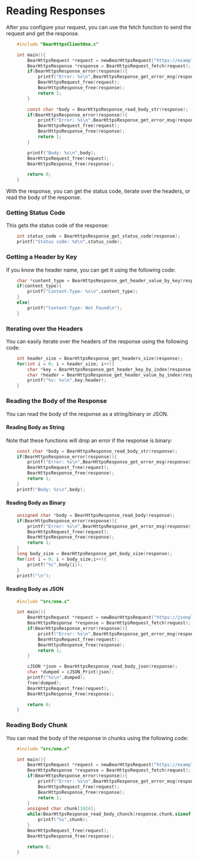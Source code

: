 # Reading Responses

After you configure your request, you can use the fetch function to send the request and get the response.
```c
    #include "BearHttpsClientOne.c"

    int main(){
        BearHttpsRequest *request = newBearHttpsRequest("https://example.com");
        BearHttpsResponse *response = BearHttpsRequest_fetch(request);
        if(BearHttpsResponse_error(response)){
            printf("Error: %s\n",BearHttpsResponse_get_error_msg(response));
            BearHttpsRequest_free(request);
            BearHttpsResponse_free(response);
            return 1;
        }

        const char *body = BearHttpsResponse_read_body_str(response);
        if(BearHttpsResponse_error(response)){
            printf("Error: %s\n",BearHttpsResponse_get_error_msg(response));
            BearHttpsRequest_free(request);
            BearHttpsResponse_free(response);
            return 1;
        }

        printf("Body: %s\n",body);
        BearHttpsRequest_free(request);
        BearHttpsResponse_free(response);

        return 0;
    }
```

With the response, you can get the status code, iterate over the headers, or read the body of the response.

### Getting Status Code 

This gets the status code of the response:
```c
    int status_code = BearHttpsResponse_get_status_code(response);
    printf("Status code: %d\n",status_code);
```

### Getting a Header by Key

If you know the header name, you can get it using the following code:
```c
    char *content_type = BearHttpsResponse_get_header_value_by_key(response,"Content-Type");
    if(content_type){
        printf("Content-Type: %s\n",content_type);
    }
    else{
        printf("Content-Type: Not Found\n");
    }
```

### Iterating over the Headers

You can easily iterate over the headers of the response using the following code:
```c
    int header_size = BearHttpsResponse_get_headers_size(response);
    for(int i = 0; i < header_size; i++){
        char *key = BearHttpsResponse_get_header_key_by_index(response,i);
        char *header = BearHttpsResponse_get_header_value_by_index(response,i);
        printf("%s: %s\n",key,header);
    }    
```

### Reading the Body of the Response

You can read the body of the response as a string/binary or JSON.

#### Reading Body as String

Note that these functions will drop an error if the response is binary:
```c 
    const char *body = BearHttpsResponse_read_body_str(response);
    if(BearHttpsResponse_error(response)){
        printf("Error: %s\n",BearHttpsResponse_get_error_msg(response));
        BearHttpsRequest_free(request);
        BearHttpsResponse_free(response); 
        return 1;
    }
    printf("Body: %s\n",body);
```

#### Reading Body as Binary

```c 
    unsigned char *body = BearHttpsResponse_read_body(response);
    if(BearHttpsResponse_error(response)){
        printf("Error: %s\n",BearHttpsResponse_get_error_msg(response));
        BearHttpsRequest_free(request);
        BearHttpsResponse_free(response); 
        return 1;
    }
    long body_size = BearHttpsResponse_get_body_size(response);
    for(int i = 0; i < body_size;i++){
        printf("%c",body[i]);
    }
    printf("\n");
```

#### Reading Body as JSON

```c
    #include "src/one.c"

    int main(){
        BearHttpsRequest *request = newBearHttpsRequest("https://jsonplaceholder.typicode.com/todos/1");
        BearHttpsResponse *response = BearHttpsRequest_fetch(request);
        if(BearHttpsResponse_error(response)){
            printf("Error: %s\n",BearHttpsResponse_get_error_msg(response));
            BearHttpsRequest_free(request);
            BearHttpsResponse_free(response);
            return 1;
        }

        cJSON *json = BearHttpsResponse_read_body_json(response);
        char *dumped = cJSON_Print(json);
        printf("%s\n",dumped);
        free(dumped);
        BearHttpsRequest_free(request);
        BearHttpsResponse_free(response);

        return 0;
    }
```

### Reading Body Chunk

You can read the body of the response in chunks using the following code:
```c
    #include "src/one.c"

    int main(){
        BearHttpsRequest *request = newBearHttpsRequest("https://example.com/");
        BearHttpsResponse *response = BearHttpsRequest_fetch(request);
        if(BearHttpsResponse_error(response)){
            printf("Error: %s\n",BearHttpsResponse_get_error_msg(response));
            BearHttpsRequest_free(request);
            BearHttpsResponse_free(response);
            return 1;
        }
        unsigned char chunk[1024];
        while(BearHttpsResponse_read_body_chunck(response,chunk,sizeof(chunk)-1) > 0){
            printf("%s",chunk);
        }
        BearHttpsRequest_free(request);
        BearHttpsResponse_free(response);

        return 0;
    }
```
